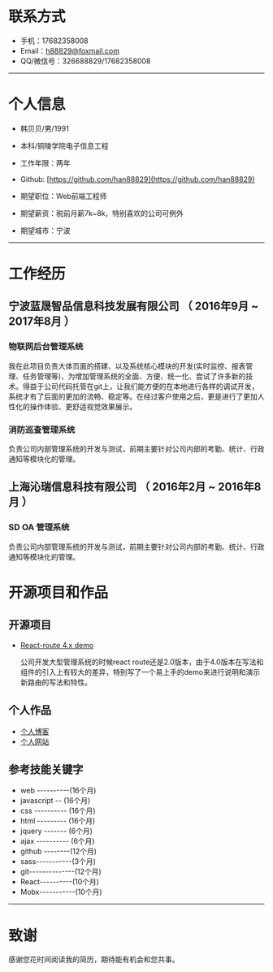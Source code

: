 

# 联系方式

- 手机：17682358008
- Email：h88829@foxmail.com
- QQ/微信号：326688829/17682358008

---

# 个人信息
 - 韩贝贝/男/1991
 
 - 本科/铜陵学院电子信息工程 
 
 - 工作年限：两年
 
 - Github: [https://github.com/han88829](https://github.com/han88829)
 
 - 期望职位：Web前端工程师
 
 - 期望薪资：税前月薪7k~8k，特别喜欢的公司可例外
 
 - 期望城市：宁波

---

# 工作经历

## 宁波蓝晟智品信息科技发展有限公司 （ 2016年9月 ~ 2017年8月 ）

### 物联网后台管理系统
我在此项目负责大体页面的搭建、以及系统核心模块的开发(实时监控、报表管理、任务管理等)，为增加管理系统的全面、方便、统一化、尝试了许多新的技术。得益于公司代码托管在git上，让我们能方便的在本地进行各样的调试开发，系统才有了后面的更加的流畅、稳定等。在经过客户使用之后，更是进行了更加人性化的操作体验、更舒适视觉效果展示。


### 消防巡查管理系统 
负责公司内部管理系统的开发与测试，前期主要针对公司内部的考勤、统计、行政通知等模块化的管理。

 
## 上海沁瑞信息科技有限公司 （ 2016年2月 ~ 2016年8月 ）

### SD OA 管理系统 
负责公司内部管理系统的开发与测试，前期主要针对公司内部的考勤、统计、行政通知等模块化的管理。


# 开源项目和作品




## 开源项目
- [React-route 4.x demo](https://github.com/han88829/react-route-v4)

  公司开发大型管理系统的时候react route还是2.0版本，由于4.0版本在写法和组件的引入上有较大的差异，特别写了一个易上手的demo来进行说明和演示新路由的写法和特性。

## 个人作品
- [个人博客](https://h88829.top)
- [个人网站](https://h88829.top/myWeb)



## 参考技能关键字

- web ----------(16个月)
- javascript -- (16个月)
- css ---------- (16个月)
- html --------- (16个月)
- jquery ------- (6个月)
- ajax ----------  (6个月)
- github --------(12个月)
- sass-----------(3个月)
- git--------------(12个月)
- React----------(10个月)
- Mobx-----------(10个月)




---

# 致谢
感谢您花时间阅读我的简历，期待能有机会和您共事。
